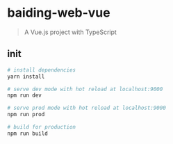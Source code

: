 # baiding-web-vue

> A Vue.js project with TypeScript

## init

``` bash
# install dependencies
yarn install

# serve dev mode with hot reload at localhost:9000
npm run dev

# serve prod mode with hot reload at localhost:9000
npm run prod

# build for production
npm run build
```